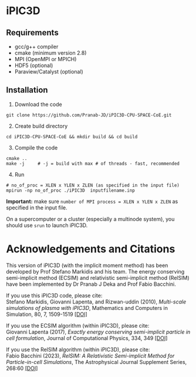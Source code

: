 # iPIC3D

## Requirements
  - gcc/g++ compiler
  - cmake (minimum version 2.8)
  - MPI (OpenMPI or MPICH)
  - HDF5 (optional)
  - Paraview/Catalyst (optional)

## Installation
1. Download the code
``` shell
git clone https://github.com/Pranab-JD/iPIC3D-CPU-SPACE-CoE.git
```

2. Create build directory
``` shell
cd iPIC3D-CPU-SPACE-CoE && mkdir build && cd build
```

3. Compile the code
``` shell
cmake ..
make -j     # -j = build with max # of threads - fast, recommended
```

4. Run
``` shell
# no_of_proc = XLEN x YLEN x ZLEN (as specified in the input file)
mpirun -np no_of_proc ./iPIC3D  inputfilename.inp
```

**Important:** make sure `number of MPI process = XLEN x YLEN x ZLEN` as specified in the input file.

On a supercomputer or a cluster (especially a multinode system), you should use `srun` to launch iPIC3D. 

# Acknowledgements and Citations
This version of iPIC3D (with the implicit moment method) has been developed by Prof Stefano Markidis and his team. The energy conserving semi-implicit method (ECSIM) and relativistic semi-implicit method (RelSIM) have been implemented by Dr Pranab J Deka and Prof Fabio Bacchini.

If you use this iPIC3D code, please cite: <br />
Stefano Markidis, Giovanni Lapenta, and Rizwan-uddin (2010), *Multi-scale simulations of plasma with iPIC3D*, Mathematics and Computers in Simulation, 80, 7, 1509-1519 [[DOI]](https://doi.org/10.1016/j.matcom.2009.08.038)

If you use the ECSIM algorithm (within iPIC3D), please cite: <br />
Giovanni Lapenta (2017), *Exactly energy conserving semi-implicit particle in cell formulation*, Journal of Computational Physics, 334, 349 
[[DOI]](http://dx.doi.org/10.1016/j.jcp.2017.01.002)

If you use the RelSIM algorithm (within iPIC3D), please cite: <br />
Fabio Bacchini (2023), *RelSIM: A Relativistic Semi-implicit Method for Particle-in-cell Simulations*, The Astrophysical Journal Supplement Series, 268:60 [[DOI]](https://doi.org/10.3847/1538-4365/acefba)